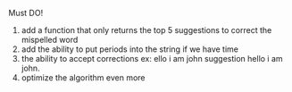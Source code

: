 Must DO!
1. add a function that only returns the top 5 suggestions to correct the mispelled word
2. add the ability to put periods into the string 
if we have time
3. the ability to accept corrections ex: ello i am john suggestion hello i am john.
4. optimize the algorithm even more